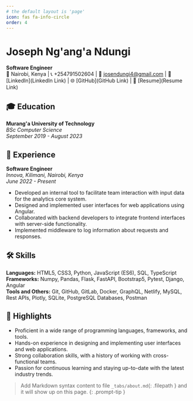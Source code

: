 ```yaml
---
# the default layout is 'page'
icon: fas fa-info-circle
order: 4
---
```


# Joseph Ng'ang'a Ndungi
**Software Engineer**  
📍 Nairobi, Kenya | 📞 +254791502604 | 📧 josendungi4@gmail.com | 💼 [LinkedIn](LinkedIn Link) | 🌐 [GitHub](GitHub Link) | 📄 [Resume](Resume Link)

## 🎓 Education
**Murang'a University of Technology**  
*BSc Computer Science*  
*September 2019 - August 2023*

## 💼 Experience
**Software Engineer**  
*Innova, Kilimani, Nairobi, Kenya*  
*June 2022 - Present*

- Developed an internal tool to facilitate team interaction with input data for the analytics core system.
- Designed and implemented user interfaces for web applications using Angular.
- Collaborated with backend developers to integrate frontend interfaces with server-side functionality.
- Implemented middleware to log information about requests and responses.

## 🛠️ Skills
**Languages:** HTML5, CSS3, Python, JavaScript (ES6), SQL, TypeScript  
**Frameworks:** Numpy, Pandas, Flask, FastAPI, Bootstrap5, Pytest, Django, Angular  
**Tools and Others:** Git, GitHub, GitLab, Docker, GraphQL, Netlify, MySQL, Rest APIs, Plotly, SQLite, PostgreSQL Databases, Postman

## 🌟 Highlights
- Proficient in a wide range of programming languages, frameworks, and tools.
- Hands-on experience in designing and implementing user interfaces and web applications.
- Strong collaboration skills, with a history of working with cross-functional teams.
- Passion for continuous learning and staying up-to-date with the latest industry trends.


> Add Markdown syntax content to file `_tabs/about.md`{: .filepath } and it will show up on this page.
{: .prompt-tip }
